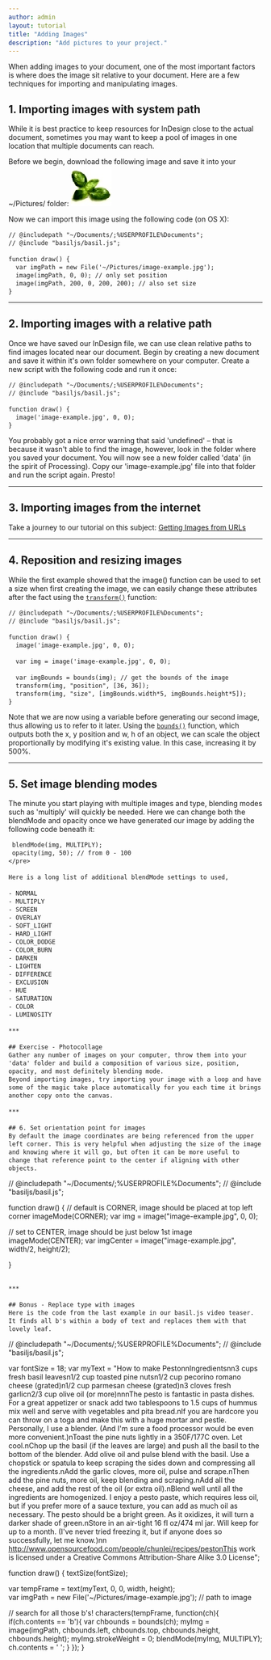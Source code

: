 ```yaml
---
author: admin
layout: tutorial
title: "Adding Images"
description: "Add pictures to your project."
---
```


When adding images to your document, one of the most important factors is where does the image sit relative to your document. Here are a few techniques for importing and manipulating images.

## 1. Importing images with system path
While it is best practice to keep resources for InDesign close to the actual document, sometimes you may want to keep a pool of images in one location that multiple documents can reach. 

Before we begin, download the following image and save it into your ~/Pictures/ folder: 
![image-example.jpg](images/image-example.jpg)

Now we can import this image using the following code (on OS X):

```
// @includepath "~/Documents/;%USERPROFILE%Documents";
// @include "basiljs/basil.js";

function draw() {
  var imgPath = new File('~/Pictures/image-example.jpg');
  image(imgPath, 0, 0); // only set position
  image(imgPath, 200, 0, 200, 200); // also set size
}
```

***

## 2. Importing images with a relative path
Once we have saved our InDesign file, we can use clean relative paths to find images located near our document. Begin by creating a new document and save it within it's own folder somewhere on your computer. Create a new script with the following code and run it once:

```
// @includepath "~/Documents/;%USERPROFILE%Documents";
// @include "basiljs/basil.js";

function draw() {
  image('image-example.jpg', 0, 0);
}
```

You probably got a nice error warning that said 'undefined' – that is because it wasn't able to find the image, however, look in the folder where you saved your document. You will now see a new folder called 'data' (in the spirit of Processing). Copy our 'image-example.jpg' file into that folder and run the script again. Presto! 

***

## 3. Importing images from the internet
Take a journey to our tutorial on this subject: [Getting Images from URLs](/tutorials/getting-images-from-urls/)

***

## 4. Reposition and resizing images
While the first example showed that the image() function can be used to set a size when first creating the image, we can easily change these attributes after the fact using the [`transform()`](/reference/#transform) function:

```
// @includepath "~/Documents/;%USERPROFILE%Documents";
// @include "basiljs/basil.js";

function draw() {
  image('image-example.jpg', 0, 0);

  var img = image('image-example.jpg', 0, 0);

  var imgBounds = bounds(img); // get the bounds of the image
  transform(img, "position", [36, 36]);
  transform(img, "size", [imgBounds.width*5, imgBounds.height*5]);
}
```

Note that we are now using a variable before generating our second image, thus allowing us to refer to it later. Using the [`bounds()`](/reference/#bounds) function, which outputs both the x, y position and w, h of an object, we can scale the object proportionally by modifying it's existing value. In this case, increasing it by 500%.

***

## 5. Set image blending modes
The minute you start playing with multiple images and type, blending modes such as 'multiply' will quickly be needed. Here we can change both the blendMode and opacity once we have generated our image by adding the following code beneath it:

```
 blendMode(img, MULTIPLY);
 opacity(img, 50); // from 0 - 100
</pre>

Here is a long list of additional blendMode settings to used,

- NORMAL
- MULTIPLY
- SCREEN
- OVERLAY
- SOFT_LIGHT
- HARD_LIGHT
- COLOR_DODGE
- COLOR_BURN
- DARKEN
- LIGHTEN
- DIFFERENCE
- EXCLUSION
- HUE
- SATURATION
- COLOR
- LUMINOSITY

***

## Exercise - Photocollage
Gather any number of images on your computer, throw them into your 'data' folder and build a composition of various size, position, opacity, and most definitely blending mode. 
Beyond importing images, try importing your image with a loop and have some of the magic take place automatically for you each time it brings another copy onto the canvas.

***

## 6. Set orientation point for images
By default the image coordinates are being referenced from the upper left corner. This is very helpful when adjusting the size of the image and knowing where it will go, but often it can be more useful to change that reference point to the center if aligning with other objects.

```
// @includepath "~/Documents/;%USERPROFILE%Documents";
// @include "basiljs/basil.js";

function draw() {
  // default is CORNER, image should be placed at top left corner
  imageMode(CORNER);
  var img = image("image-example.jpg", 0, 0);

  // set to CENTER, image should be just below 1st image
  imageMode(CENTER);
  var imgCenter = image("image-example.jpg", width/2, height/2);
  
}
```

***

## Bonus - Replace type with images
Here is the code from the last example in our basil.js video teaser. It finds all b's within a body of text and replaces them with that lovely leaf. 

```
// @includepath "~/Documents/;%USERPROFILE%Documents";
// @include "basiljs/basil.js";

var fontSize = 18;
var myText = "How to make PestonnIngredientsnn3 cups fresh basil leavesn1/2 cup toasted pine nutsn1/2 cup pecorino romano cheese (grated)n1/2 cup parmesan cheese (grated)n3 cloves fresh garlicn2/3 cup olive oil (or more)nnnThe pesto is fantastic in pasta dishes. For a great appetizer or snack add two tablespoons to 1.5 cups of hummus mix well and serve with vegetables and pita bread.nIf you are hardcore you can throw on a toga and make this with a huge mortar and pestle. Personally, I use a blender. (And I'm sure a food processor would be even more convenient.)nToast the pine nuts lightly in a 350F/177C oven. Let cool.nChop up the basil (if the leaves are large) and push all the basil to the bottom of the blender. Add olive oil and pulse blend with the basil. Use a chopstick or spatula to keep scraping the sides down and compressing all the ingredients.nAdd the garlic cloves, more oil, pulse and scrape.nThen add the pine nuts, more oil, keep blending and scraping.nAdd all the cheese, and add the rest of the oil (or extra oil).nBlend well until all the ingredients are homogenized. I enjoy a pesto paste, which requires less oil, but if you prefer more of a sauce texture, you can add as much oil as necessary. The pesto should be a bright green. As it oxidizes, it will turn a darker shade of green.nStore in an air-tight 16 fl oz/474 ml jar. Will keep for up to a month. (I've never tried freezing it, but if anyone does so successfully, let me know.)nn http://www.opensourcefood.com/people/chunlei/recipes/pestonThis work is licensed under a Creative Commons Attribution-Share Alike 3.0 License";

function draw() {
  textSize(fontSize);

  var tempFrame = text(myText, 0, 0, width, height);     
  var imgPath = new File('~/Pictures/image-example.jpg'); // path to image
  
  // search for all those b's!
  characters(tempFrame, function(ch){
    if(ch.contents == 'b'){
      var chbounds = bounds(ch);
        myImg = image(imgPath, chbounds.left, chbounds.top, chbounds.height, chbounds.height);
        myImg.strokeWeight = 0;
        blendMode(myImg, MULTIPLY);
        ch.contents = '   ';
      }
    });
}
```

